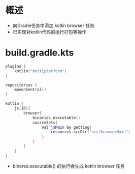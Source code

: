 # 概述
- 向Gradle任务中添加 kotlin browser 任务
- 已实现对kotlin代码的运行打包等操作


# build.gradle.kts
```kotlin
plugins {
    kotlin("multiplatform")
}

repositories {
    mavenCentral()
}

kotlin {
    js(IR){
        browser{
            binaries.executable()
            sourceSets{
                val jsMain by getting{
                    resources.srcDir("src/browserMain")
                }
            }
        }
    }
}

```
- binares.executable() 的执行会生成 kotlin browser 任务
